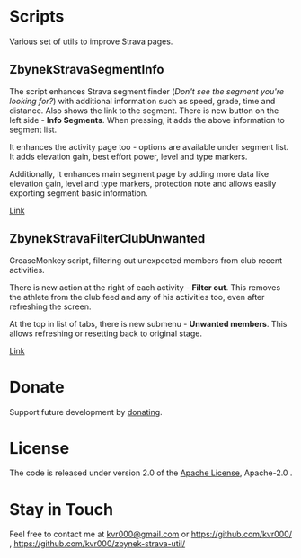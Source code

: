 # Scripts

Various set of utils to improve Strava pages.


## ZbynekStravaSegmentInfo

The script enhances Strava segment finder (*Don't see the segment you're looking for?*) with additional information such as speed, grade, time and distance. Also shows the link to the segment. There is new button on the left side - **Info Segments**. When pressing, it adds the above information to segment list.

It enhances the activity page too - options are available under segment list. It adds elevation gain, best effort power, level and type markers.

Additionally, it enhances main segment page by adding more data like elevation gain, level and type markers, protection note and allows easily exporting segment basic information.

[Link](ZbynekStravaSegmentInfo/ZbynekStravaSegmentInfo.js)


## ZbynekStravaFilterClubUnwanted

GreaseMonkey script, filtering out unexpected members from club recent activities.

There is new action at the right of each activity - **Filter out**. This removes the athlete from the club feed and any of his activities too, even after refreshing the screen.

At the top in list of tabs, there is new submenu - **Unwanted members**. This allows refreshing or resetting back to original stage.

[Link](ZbynekStravaFilterClubUnwanted/ZbynekStravaFilterClubUnwanted.js)


# Donate

Support future development by [donating](https://www.paypal.com/cgi-bin/webscr?cmd=_donations&business=J778VRUGJRZRG&item_name=Support+features+development.&currency_code=CAD&source=url).


# License

The code is released under version 2.0 of the [Apache License][], Apache-2.0 .


# Stay in Touch

Feel free to contact me at kvr000@gmail.com or https://github.com/kvr000/ , https://github.com/kvr000/zbynek-strava-util/

[Apache License]: http://www.apache.org/licenses/LICENSE-2.0
